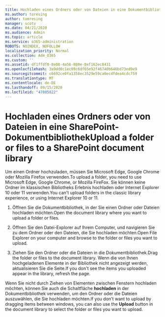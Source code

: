 ```yaml
---
title: Hochladen eines Ordners oder von Dateien in eine Dokumentbibliothek
ms.author: toresing
author: tomresing
manager: scotv
ms.date: 04/21/2020
ms.audience: Admin
ms.topic: article
ms.service: o365-administration
ROBOTS: NOINDEX, NOFOLLOW
localization_priority: Normal
ms.collection: Adm_O365
ms.custom: ''
ms.assetid: df1ffdf0-8e08-4a56-880e-8ef162ec8431
ms.openlocfilehash: 3a9dd0c1ec89c6df65e92f46740b646bd73ed9e9
ms.sourcegitcommit: c6692ce0fa1358ec3529e59ca0ecdfdea4cdc759
ms.translationtype: MT
ms.contentlocale: de-DE
ms.lasthandoff: 09/15/2020
ms.locfileid: "47805822"
---
```

# <a name="upload-a-folder-or-files-to-a-sharepoint-document-library"></a><span data-ttu-id="651dd-102">Hochladen eines Ordners oder von Dateien in eine SharePoint-Dokumentbibliothek</span><span class="sxs-lookup"><span data-stu-id="651dd-102">Upload a folder or files to a SharePoint document library</span></span>

<span data-ttu-id="651dd-103">Um einen Ordner hochzuladen, müssen Sie Microsoft Edge, Google Chrome oder Mozilla Firefox verwenden.</span><span class="sxs-lookup"><span data-stu-id="651dd-103">To upload a folder, you need to use Microsoft Edge, Google Chrome, or Mozilla FireFox.</span></span> <span data-ttu-id="651dd-104">Sie können keine Ordner im klassischen Bibliotheks Erlebnis hochladen oder Internet Explorer 10 oder 11 verwenden.</span><span class="sxs-lookup"><span data-stu-id="651dd-104">You can't upload folders in the classic library experience, or using Internet Explorer 10 or 11.</span></span>
  
1. <span data-ttu-id="651dd-105">Öffnen Sie die Dokumentbibliothek, in der Sie einen Ordner oder Dateien hochladen möchten.</span><span class="sxs-lookup"><span data-stu-id="651dd-105">Open the document library where you want to upload a folder or files.</span></span>
    
2. <span data-ttu-id="651dd-106">Öffnen Sie den Datei-Explorer auf Ihrem Computer, und navigieren Sie zu dem Ordner oder den Dateien, die Sie hochladen möchten.</span><span class="sxs-lookup"><span data-stu-id="651dd-106">Open File Explorer on your computer and browse to the folder or files you want to upload.</span></span>
    
3. <span data-ttu-id="651dd-107">Ziehen Sie den Ordner oder die Dateien in die Dokumentbibliothek.</span><span class="sxs-lookup"><span data-stu-id="651dd-107">Drag the folder or files to the document library.</span></span> <span data-ttu-id="651dd-108">Wenn die von Ihnen hochgeladenen Elemente in der Bibliothek nicht angezeigt werden, aktualisieren Sie die Seite.</span><span class="sxs-lookup"><span data-stu-id="651dd-108">If you don't see the items you uploaded appear in the library, refresh the page.</span></span> 
    
<span data-ttu-id="651dd-109">Wenn Sie nicht durch Ziehen von Elementen zwischen Fenstern hochladen möchten, können Sie auch die Schaltfläche **hochladen** in der Dokumentbibliothek verwenden, um den Ordner oder die Dateien auszuwählen, die Sie hochladen möchten.</span><span class="sxs-lookup"><span data-stu-id="651dd-109">If you don't want to upload by dragging items between windows, you can also use the **Upload** button in the document library to select the folder or files you want to upload.</span></span> 
  

